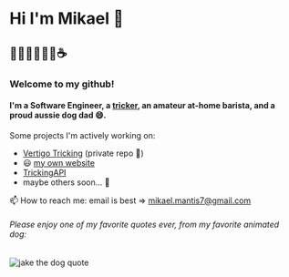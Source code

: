 # Hi I'm Mikael 👋
## 👨🏽‍💻🤸🏽‍♂️☕️
### Welcome to my github! 
#### I'm a Software Engineer, a [tricker](https://www.youtube.com/c/MikaelMantis), an amateur at-home barista, and a proud aussie dog dad 😄. 

Some projects I'm actively working on:
- [Vertigo Tricking](https://vertigotricking.com) (private repo 😬)
- 😃 [my own website](https://mikaelmantis.com)
- [TrickingAPI](https://trickingapi.dev)
- maybe others soon... 👀

📫 How to reach me: email is best => mikael.mantis7@gmail.com


###### Please enjoy one of my favorite quotes ever, from my favorite animated dog:
![jake the dog quote](https://i.kym-cdn.com/photos/images/newsfeed/001/141/641/6dc.gif)
<!--
**mantism/mantism** is a ✨ _special_ ✨ repository because its `README.md` (this file) appears on your GitHub profile.

Here are some ideas to get you started:

- 🔭 I’m currently working on ...
- 🌱 I’m currently learning ...
- 👯 I’m looking to collaborate on ...
- 🤔 I’m looking for help with ...
- 💬 Ask me about ...
- 📫 How to reach me: ...
- 😄 Pronouns: ...
- ⚡ Fun fact: ...
-->
